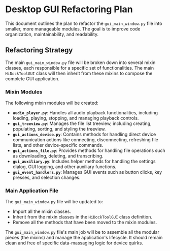 # Desktop GUI Refactoring Plan

This document outlines the plan to refactor the `gui_main_window.py` file into smaller, more manageable modules. The goal is to improve code organization, maintainability, and readability.

## Refactoring Strategy

The main `gui_main_window.py` file will be broken down into several mixin classes, each responsible for a specific set of functionalities. The main `HiDockToolGUI` class will then inherit from these mixins to compose the complete GUI application.

### Mixin Modules

The following mixin modules will be created:

- **`audio_player.py`**: Handles all audio playback functionalities, including loading, playing, stopping, and managing playback controls.
- **`gui_treeview.py`**: Manages the file list treeview, including creating, populating, sorting, and styling the treeview.
- **`gui_actions_device.py`**: Contains methods for handling direct device communication actions like connecting, disconnecting, refreshing file lists, and other device-specific commands.
- **`gui_actions_file.py`**: Provides methods for handling file operations such as downloading, deleting, and transcribing.
- **`gui_auxiliary.py`**: Includes helper methods for handling the settings dialog, GUI logging, and other auxiliary functions.
- **`gui_event_handlers.py`**: Manages GUI events such as button clicks, key presses, and selection changes.

### Main Application File

The `gui_main_window.py` file will be updated to:

- Import all the mixin classes.
- Inherit from the mixin classes in the `HiDockToolGUI` class definition.
- Remove all the methods that have been moved to the mixin modules.

The `gui_main_window.py` file's main job will be to assemble all the modular pieces (the mixins) and manage the application's lifecycle. It should remain clean and free of specific data-massaging logic for device quirks.
